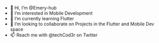 - 👋 Hi, I’m @Emery-hub
- 👀 I’m interested in Mobile Development
- 🌱 I’m currently learning Flutter
- 💞️ I’m looking to collaborate on Projects in the Flutter and Mobile Dev space
- 📫 Reach me with @techCod3r on Twitter

<!---
Emery-hub/Emery-hub is a ✨ special ✨ repository because its `README.md` (this file) appears on your GitHub profile.
You can click the Preview link to take a look at your changes.
--->
